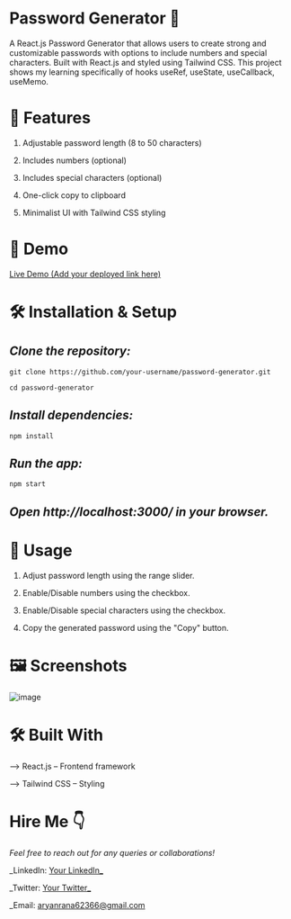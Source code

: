 # Password Generator 🔑

A React.js Password Generator that allows users to create strong and customizable passwords with options to include numbers and special characters. Built with React.js and styled using Tailwind CSS. This project shows my learning specifically of hooks useRef, useState, useCallback, useMemo.

# 🚀 Features

1. Adjustable password length (8 to 50 characters)

2. Includes numbers (optional)

3. Includes special characters (optional)

4. One-click copy to clipboard

5. Minimalist UI with Tailwind CSS styling

# 🎥 Demo

[Live Demo (Add your deployed link here)](https://vishvjeet-rana.github.io/password-generator-reactjs/)

# 🛠️ Installation & Setup

## _Clone the repository:_
```
git clone https://github.com/your-username/password-generator.git
```
```
cd password-generator
```

## _Install dependencies:_
```
npm install
```

## _Run the app:_
```
npm start
```

## _Open http://localhost:3000/ in your browser._

# 📌 Usage

1. Adjust password length using the range slider.

2. Enable/Disable numbers using the checkbox.

3. Enable/Disable special characters using the checkbox.

4. Copy the generated password using the "Copy" button.

# 🖼️ Screenshots

![image](https://github.com/user-attachments/assets/cbca34d3-6199-4119-9f76-09b4571283f5)

# 🛠️ Built With

--> React.js – Frontend framework

--> Tailwind CSS – Styling

# Hire Me 👇

_Feel free to reach out for any queries or collaborations!_

_LinkedIn: [Your LinkedIn_](https://www.linkedin.com/in/vishvjeet-rana/)

_Twitter: [Your Twitter_](https://x.com/RVishvjeet_)

_Email: aryanrana62366@gmail.com
